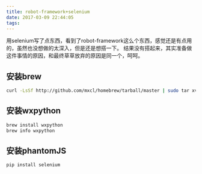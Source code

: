 ```yaml
---
title: robot-framework+selenium
date: 2017-03-09 22:44:05
tags:
---
```

用selenium写了点东西，看到了robot-framework这么个东西，感觉还是有点用的，虽然也没想做的太深入，但是还是想搭一下。
结果没有搭起来，其实准备做这件事情的原因，和最终草草放弃的原因是同一个，呵呵。
<!--more-->
## 安装brew ##

```sh
curl -LsSf http://github.com/mxcl/homebrew/tarball/master | sudo tar xvz -C/usr/local --strip 1
```

## 安装wxpython ##

```sh
brew install wxpython
brew info wxpython
```

## 安装phantomJS ##

```sh
pip install selenium
```